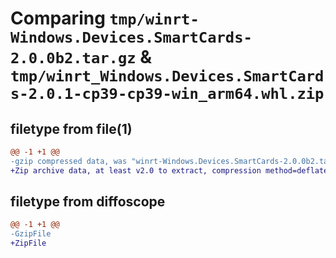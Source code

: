 # Comparing `tmp/winrt-Windows.Devices.SmartCards-2.0.0b2.tar.gz` & `tmp/winrt_Windows.Devices.SmartCards-2.0.1-cp39-cp39-win_arm64.whl.zip`

## filetype from file(1)

```diff
@@ -1 +1 @@
-gzip compressed data, was "winrt-Windows.Devices.SmartCards-2.0.0b2.tar", last modified: Sat Dec  2 18:22:01 2023, max compression
+Zip archive data, at least v2.0 to extract, compression method=deflate
```

## filetype from diffoscope

```diff
@@ -1 +1 @@
-GzipFile
+ZipFile
```

